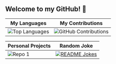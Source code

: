## Welcome to my GitHub! 🙂

| My Languages | My Contributions |
|--------------|------------------|
| ![Top Languages](https://github-readme-stats.vercel.app/api/top-langs/?username=cadenhewlett&layout=compact&theme=onedark) | ![GitHub Contributions](https://github-readme-streak-stats.herokuapp.com/?user=cadenhewlett&theme=onedark) |

| Personal Projects | Random Joke |
|--------------|--------------|
| ![Repo 1](https://github-readme-stats.vercel.app/api/pin/?username=cadenhewlett&repo=personal_projects&theme=onedark) | <a href="https://readme-jokes.vercel.app"><img align="center" src="https://readme-jokes.vercel.app/api" alt="README Jokes"></a> |

<!--
| My Metrics |
|--------------|
| ![Metrics](https://metrics.lecoq.io/cadenhewlett) |
-->
